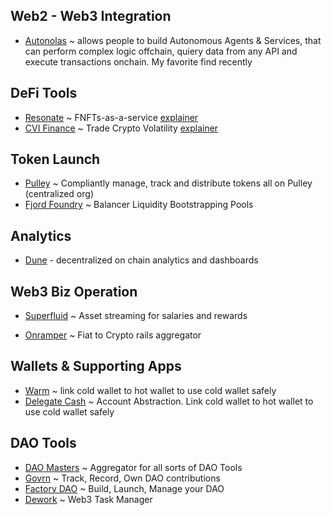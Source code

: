 ## Web2 - Web3 Integration

- [Autonolas](https://www.autonolas.network/) ~ allows people to build Autonomous Agents & Services, that can perform complex logic offchain, quiery data from any API and execute transactions onchain.  My favorite find recently

## DeFi Tools

- [Resonate](https://www.resonate.finance/) ~ FNFTs-as-a-service [explainer](https://revestfinance.medium.com/resonate-launch-details-54d2042de9a5)
- [CVI Finance](https://cvi.finance/) ~ Trade Crypto Volatility [explainer](https://medium.com/@gbland94/understanding-the-crypto-volatility-index-cvi-how-to-trade-volatility-using-cvol-tokens-5d5517eff03a)

## Token Launch

- [Pulley](https://pulley.com/products/crypto) ~ Compliantly manage, track and distribute tokens all on Pulley (centralized org)
- [Fjord Foundry](https://fjordfoundry.com/) ~ Balancer Liquidity Bootstrapping Pools

## Analytics

- [Dune](https://dune.com/) - decentralized on chain analytics and dashboards


## Web3 Biz Operation

- [Superfluid](https://www.superfluid.finance/) ~ Asset streaming for salaries and rewards

- [Onramper](https://onramper.com/) ~ Fiat to Crypto rails aggregator

## Wallets & Supporting Apps

- [Warm](https://warm.xyz) ~ link cold wallet to hot wallet to use cold wallet safely
- [Delegate Cash](https://delegate.cash/) ~ Account Abstraction. Link cold wallet to hot wallet to use cold wallet safely

## DAO Tools

- [DAO Masters](https://www.daomasters.xyz/) ~ Aggregator for all sorts of DAO Tools
- [Govrn](https://linktr.ee/Govrn) ~ Track, Record, Own DAO contributions
- [Factory DAO](https://www.factorydao.xyz/) ~ Build, Launch, Manage your DAO
- [Dework](https://dework.xyz/) ~ Web3 Task Manager
